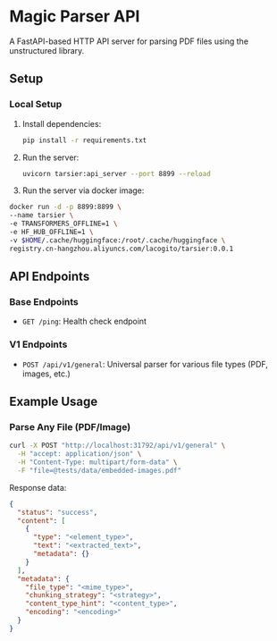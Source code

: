 # Magic Parser API

A FastAPI-based HTTP API server for parsing PDF files using the unstructured library.

## Setup

### Local Setup

1. Install dependencies:
   ```bash
   pip install -r requirements.txt
   ```

2. Run the server:
   ```bash
   uvicorn tarsier:api_server --port 8899 --reload
   ```

3. Run the server via docker image:
  ```bash
  docker run -d -p 8899:8899 \
  --name tarsier \
  -e TRANSFORMERS_OFFLINE=1 \
  -e HF_HUB_OFFLINE=1 \
  -v $HOME/.cache/huggingface:/root/.cache/huggingface \
  registry.cn-hangzhou.aliyuncs.com/lacogito/tarsier:0.0.1
  ```

## API Endpoints

### Base Endpoints
- `GET /ping`: Health check endpoint

### V1 Endpoints
- `POST /api/v1/general`: Universal parser for various file types (PDF, images, etc.)

## Example Usage

### Parse Any File (PDF/Image)

```bash
curl -X POST "http://localhost:31792/api/v1/general" \
  -H "accept: application/json" \
  -H "Content-Type: multipart/form-data" \
  -F "file=@tests/data/embedded-images.pdf"
```

Response data:

```json
{
  "status": "success",
  "content": [
    {
      "type": "<element_type>",
      "text": "<extracted_text>",
      "metadata": {}
    }
  ],
  "metadata": {
    "file_type": "<mime_type>",
    "chunking_strategy": "<strategy>",
    "content_type_hint": "<content_type>",
    "encoding": "<encoding>"
  }
}
```
